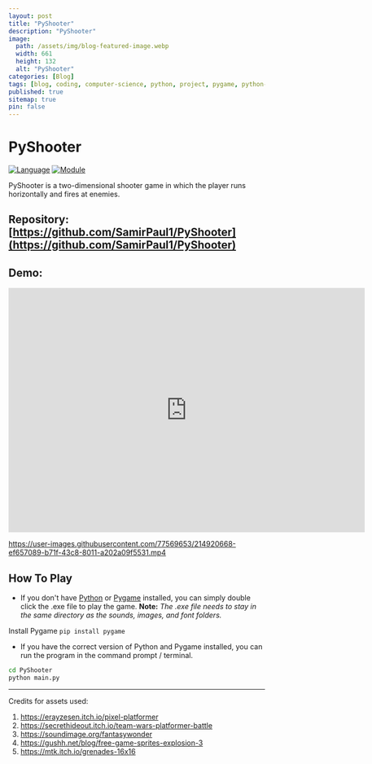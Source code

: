 ```yaml
---
layout: post
title: "PyShooter"
description: "PyShooter"
image:
  path: /assets/img/blog-featured-image.webp
  width: 661
  height: 132
  alt: "PyShooter"
categories: [Blog]
tags: [blog, coding, computer-science, python, project, pygame, python-game]
published: true
sitemap: true
pin: false
---
```


# PyShooter

[![Language](https://img.shields.io/badge/language-python-blue.svg?style=flat)](https://www.python.org)
[![Module](https://img.shields.io/badge/module-pygame-brightgreen.svg?style=flat)](http://www.pygame.org/news.html)

PyShooter is a two-dimensional shooter game in which the player runs horizontally and fires at enemies.

## Repository: [https://github.com/SamirPaul1/PyShooter](https://github.com/SamirPaul1/PyShooter)

## Demo: 

<div class="embed-container">
  <iframe
      src="https://www.youtube.com/embed/rg-49OTHZVY"
      loading="lazy"
      width="700"
      height="480"
      frameborder="0"
      allowfullscreen="true">
  </iframe>
</div>


https://user-images.githubusercontent.com/77569653/214920668-ef657089-b71f-43c8-8011-a202a09f5531.mp4

<!---
<a href="https://www.youtube.com/watch?v=rg-49OTHZVY">
<img src="https://raw.githubusercontent.com/SamirPaulb/assets/main/pygame-youtube-video-thumbnail.jpg" alt="PyShooter Demo YouTube" width="700" height="370">
</a>
-->

## How To Play

- If you don't have [Python](https://www.python.org/downloads/) or [Pygame](http://www.pygame.org/download.shtml) installed, you can simply double click the .exe file to play the game.
  **Note:** _The .exe file needs to stay in the same directory as the sounds, images, and font folders._

Install Pygame ```pip install pygame```

- If you have the correct version of Python and Pygame installed, you can run the program in the command prompt / terminal.

```bash
cd PyShooter
python main.py
```


---


Credits for assets used: 
1. https://erayzesen.itch.io/pixel-platformer 
2. https://secrethideout.itch.io/team-wars-platformer-battle 
3. https://soundimage.org/fantasywonder 
4. https://gushh.net/blog/free-game-sprites-explosion-3  
5. https://mtk.itch.io/grenades-16x16 